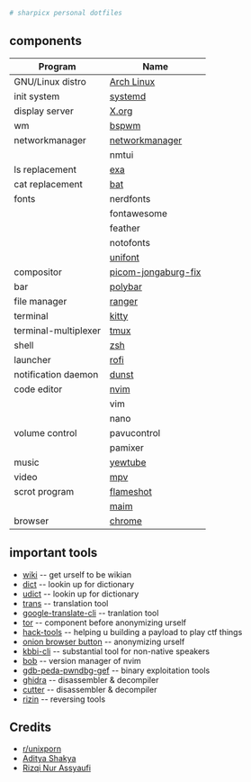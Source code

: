 ```sh
# sharpicx personal dotfiles

```
##  components
|Program|Name|
|---|---|
|GNU/Linux distro|[Arch Linux](https://archlinux.org)|
|init system|[systemd](https://systemd.io/)|
|display server|[X.org](https://www.x.org/wiki/)|
|wm|[bspwm](https://github.com/baskerville/bspwm)|
|networkmanager|[networkmanager](https://archlinux.org/packages/extra/x86_64/networkmanager/)|
||nmtui|
|ls replacement|[exa](https://github.com/ogham/exa)|
|cat replacement|[bat](https://github.com/sharkdp/bat)|
|fonts|nerdfonts|
||fontawesome|
||feather|
||notofonts|
||[unifont](https://github.com/makinacorpus/mapnik2/blob/master/fonts/unifont-5.1.20080907.ttf)|
|compositor|[picom-jongaburg-fix](https://github.com/Arian8j2/picom-jonaburg-fix)|
|bar|[polybar](https://github.com/polybar/polybar)|
|file manager|[ranger](https://github.com/ranger/ranger)|
|terminal|[kitty](https://github.com/kovidgoyal/kitty)|
|terminal-multiplexer|[tmux](https://github.com/tmux/tmux)|
|shell|[zsh](https://github.com/zsh-users/zsh)|
|launcher|[rofi](https://github.com/davatorium/rofi)|
|notification daemon|[dunst](https://github.com/dunst-project/dunst)|
|code editor|[nvim](https://github.com/neovim/neovim)|
||vim|
||nano|
|volume control|pavucontrol|
||pamixer|
|music|[yewtube](https://github.com/mps-youtube/yewtube)|
|video|[mpv](https://github.com/mpv-player/mpv)|
|scrot program|[flameshot](https://github.com/flameshot-org/flameshot)|
||[maim](https://github.com/naelstrof/maim)|
|browser|[chrome](https://aur.archlinux.org/packages/google-chrome/)|

## important tools
* [wiki](https://github.com/BetaPictoris/wiki) -- get urself to be wikian
* [dict](https://github.com/BetaPictoris/dict) -- lookin up for dictionary
* [udict](https://github.com/genuinetools/udict) -- lookin up for dictionary
* [trans](https://github.com/soimort/translate-shell/) -- translation tool
* [google-translate-cli](https://github.com/jesusalber1/google-translate-cli) -- tranlation tool
* [tor](https://archlinux.org/packages/community/x86_64/tor/) -- component before anonymizing urself
* [hack-tools](https://chrome.google.com/webstore/detail/hack-tools/cmbndhnoonmghfofefkcccljbkdpamhi) -- helping u building a payload to play ctf things
* [onion browser button](https://chrome.google.com/webstore/detail/onion-browser-button/fockhhgebmfjljjmjhbdgibcmofjbpca) -- anonymizing urself
* [kbbi-cli](https://github.com/sharpicx/kbbi-cli) -- substantial tool for non-native speakers
* [bob](https://github.com/MordechaiHadad/bob) -- version manager of nvim
* [gdb-peda-pwndbg-gef](https://github.com/apogiatzis/gdb-peda-pwndbg-gef) -- binary exploitation tools
* [ghidra](https://ghidra-sre.org/) -- disassembler & decompiler
* [cutter](https://github.com/rizinorg/cutter) -- disassembler & decompiler
* [rizin](https://archlinux.org/packages/community/x86_64/rizin/) -- reversing tools


## Credits
* [r/unixporn](https://reddit.com/r/unixporn) 
* [Aditya Shakya](https://github.com/adi1090x) 
* [Rizqi Nur Assyaufi](https://github.com/bandithijo) 
